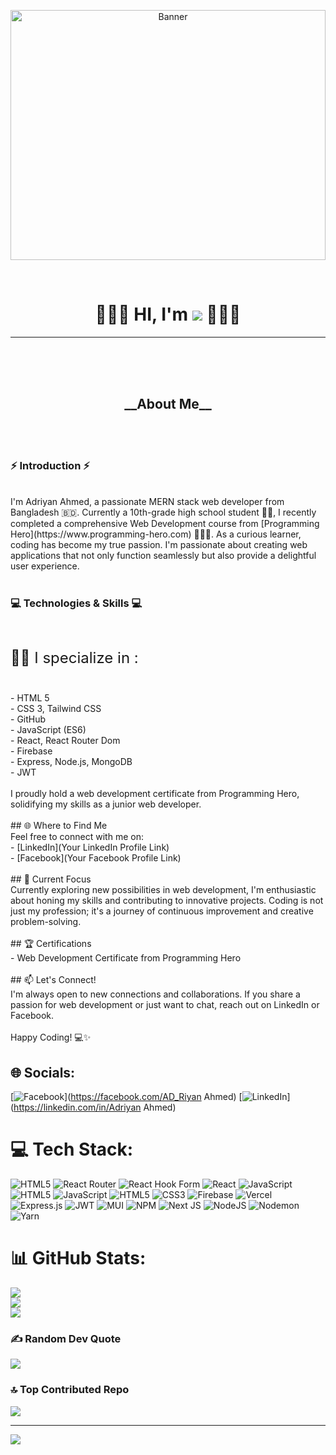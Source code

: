 <p align="center">
  <img src="https://i.ibb.co/Fbyd70M/html-system-website-concept-23-2150376756.jpg" alt="Banner" width="100%" height="400">
</p>
<br>
<h1 align="center" style="font-family: 'Lexend Deca', 'Inter', 'Roboto' sans-serif;">🙋🏻‍♂️ HI, I'm <img src="https://i.ibb.co/DR3Gfbh/4r7-Rcu-Logo-Makr.png"> 👨🏻‍💼</h1>
<hr>
<br>
<br>
<br>
<h2 align="center" style="font-family: 'Lexend Deca', 'Inter', 'Roboto' sans-serif;"> __About Me__ </h2>
<br><br>
<h3 style="font-family: 'Lexend Deca', 'Inter', 'Roboto' sans-serif;">⚡ Introduction ⚡️</h3>
<br>I'm Adriyan Ahmed, a passionate MERN stack web developer from Bangladesh 🇧🇩. Currently a 10th-grade high school student 👨‍🎓, I recently completed a comprehensive Web Development course from [Programming Hero](https://www.programming-hero.com) 👨🏻‍💻. As a curious learner, coding has become my true passion. I'm passionate about creating web applications that not only function seamlessly but also provide a delightful user experience.<br><br>
<h3 style="font-family: 'Lexend Deca', 'Inter', 'Roboto' sans-serif;">💻 Technologies & Skills 💻</h3><br><p style="font-size: 24px">👨‍💼 I specialize in :</p><br>- HTML 5<br>- CSS 3, Tailwind CSS<br>- GitHub<br>- JavaScript (ES6)<br>- React, React Router Dom<br>- Firebase<br>- Express, Node.js, MongoDB<br>- JWT<br><br>I proudly hold a web development certificate from Programming Hero, solidifying my skills as a junior web developer.<br><br>## 🌐 Where to Find Me<br>Feel free to connect with me on:<br>- [LinkedIn](Your LinkedIn Profile Link)<br>- [Facebook](Your Facebook Profile Link)<br><br>## 🌱 Current Focus<br>Currently exploring new possibilities in web development, I'm enthusiastic about honing my skills and contributing to innovative projects. Coding is not just my profession; it's a journey of continuous improvement and creative problem-solving.<br><br>## 🏆 Certifications<br>- Web Development Certificate from Programming Hero<br><br>## 📫 Let's Connect!<br>I'm always open to new connections and collaborations. If you share a passion for web development or just want to chat, reach out on LinkedIn or Facebook.<br><br>Happy Coding! 💻✨


## 🌐 Socials:
[![Facebook](https://img.shields.io/badge/Facebook-%231877F2.svg?logo=Facebook&logoColor=white)](https://facebook.com/AD_Riyan Ahmed) [![LinkedIn](https://img.shields.io/badge/LinkedIn-%230077B5.svg?logo=linkedin&logoColor=white)](https://linkedin.com/in/Adriyan Ahmed) 

# 💻 Tech Stack:
![HTML5](https://img.shields.io/badge/html5-%23E34F26.svg?style=for-the-badge&logo=html5&logoColor=white) ![React Router](https://img.shields.io/badge/React_Router-CA4245?style=for-the-badge&logo=react-router&logoColor=white) ![React Hook Form](https://img.shields.io/badge/React%20Hook%20Form-%23EC5990.svg?style=for-the-badge&logo=reacthookform&logoColor=white) ![React](https://img.shields.io/badge/react-%2320232a.svg?style=for-the-badge&logo=react&logoColor=%2361DAFB) ![JavaScript](https://img.shields.io/badge/javascript-%23323330.svg?style=for-the-badge&logo=javascript&logoColor=%23F7DF1E) ![HTML5](https://img.shields.io/badge/html5-%23E34F26.svg?style=for-the-badge&logo=html5&logoColor=white) ![JavaScript](https://img.shields.io/badge/javascript-%23323330.svg?style=for-the-badge&logo=javascript&logoColor=%23F7DF1E) ![HTML5](https://img.shields.io/badge/html5-%23E34F26.svg?style=for-the-badge&logo=html5&logoColor=white) ![CSS3](https://img.shields.io/badge/css3-%231572B6.svg?style=for-the-badge&logo=css3&logoColor=white) ![Firebase](https://img.shields.io/badge/firebase-%23039BE5.svg?style=for-the-badge&logo=firebase) ![Vercel](https://img.shields.io/badge/vercel-%23000000.svg?style=for-the-badge&logo=vercel&logoColor=white) ![Express.js](https://img.shields.io/badge/express.js-%23404d59.svg?style=for-the-badge&logo=express&logoColor=%2361DAFB) ![JWT](https://img.shields.io/badge/JWT-black?style=for-the-badge&logo=JSON%20web%20tokens) ![MUI](https://img.shields.io/badge/MUI-%230081CB.svg?style=for-the-badge&logo=mui&logoColor=white) ![NPM](https://img.shields.io/badge/NPM-%23CB3837.svg?style=for-the-badge&logo=npm&logoColor=white) ![Next JS](https://img.shields.io/badge/Next-black?style=for-the-badge&logo=next.js&logoColor=white) ![NodeJS](https://img.shields.io/badge/node.js-6DA55F?style=for-the-badge&logo=node.js&logoColor=white) ![Nodemon](https://img.shields.io/badge/NODEMON-%23323330.svg?style=for-the-badge&logo=nodemon&logoColor=%BBDEAD) ![Yarn](https://img.shields.io/badge/yarn-%232C8EBB.svg?style=for-the-badge&logo=yarn&logoColor=white)
# 📊 GitHub Stats:
![](https://github-readme-stats.vercel.app/api?username=Adriyan-Ahmed&theme=algolia&hide_border=false&include_all_commits=true&count_private=true)<br/>
![](https://github-readme-streak-stats.herokuapp.com/?user=Adriyan-Ahmed&theme=algolia&hide_border=false)<br/>
![](https://github-readme-stats.vercel.app/api/top-langs/?username=Adriyan-Ahmed&theme=algolia&hide_border=false&include_all_commits=true&count_private=true&layout=compact)

### ✍️ Random Dev Quote
![](https://quotes-github-readme.vercel.app/api?type=horizontal&theme=radical)

### 🔝 Top Contributed Repo
![](https://github-contributor-stats.vercel.app/api?username=Adriyan-Ahmed&limit=5&theme=algolia&combine_all_yearly_contributions=true)

---
[![](https://visitcount.itsvg.in/api?id=Adriyan-Ahmed&icon=8&color=0)](https://visitcount.itsvg.in)

<!-- Proudly created with GPRM ( https://gprm.itsvg.in ) -->
